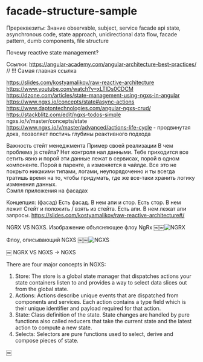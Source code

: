 # facade-structure-sample

Пререквезиты: 
Знание observable, subject, service facade api state, asynchronous code, state approach, unidirectional data flow, facade pattern, dumb components, file structure

Почему reactive state management?

Ссылки:
https://angular-academy.com/angular-architecture-best-practices/ // !!! Самая главная ссылка

https://slides.com/kostyamalikov/raw-reactive-architecture
https://www.youtube.com/watch?v=xLTIDs0CDCM
https://dzone.com/articles/state-management-using-ngxs-in-angular
https://www.ngxs.io/concepts/state#async-actions
https://www.daptontechnologies.com/angular-ngxs-crud/
https://stackblitz.com/edit/ngxs-todos-simple
ngxs.io/v/master/concepts/state
https://www.ngxs.io/v/master/advanced/actions-life-cycle - продвинутая дока, позволяет постичь глубины реактивного подхода


Важность стейт менеджмента
Пример своей реализации
В чем проблема js стейта? Нет контроля нал данными. Тебе приходится все сетить явно и порой эти данные лежат в сервисах, порой в одном компоненте. Порой в паренте, а изменяется в чайлде. Все это не покрыто никакими типами, логами, неупорядоченно и ты всегда тратишь время на то, чтобы придумать, где же все-таки хранить логику изменения данных.   
Сэмпл приложения на фасадах

Концепция: (фасад)
Есть фасад. В нем апи и стор.
Есть стор. В нем лежит Стейт и положить / взять из стейта.
Есть апи. В нем лежат апи запросы.
https://slides.com/kostyamalikov/raw-reactive-architecture#/



NGRX VS NGXS. Изображение объясняющее флоу NgRx 
￼￼![NGRX](https://ngrx.io/generated/images/guide/store/state-management-lifecycle.png)

Флоу, описывающий NGXS
￼￼![NGXS](https://i0.wp.com/blog.knoldus.com/wp-content/uploads/2019/06/flow-ngxs.png?w=810&ssl=1)

￼
NGRX VS NGXS -> NGXS

There are four major concepts in NGXS:
1. Store: The store is a global state manager that dispatches actions your state containers listen to and provides a way to select data slices out from the global state.
2. Actions: Actions describe unique events that are dispatched from components and services. Each action contains a type field which is their unique identifier and payload required for that action.
3. State: Class definition of the state. State changes are handled by pure functions also called reducers that take the current state and the latest action to compute a new state.
4. Selects: Selectors are pure functions used to select, derive and compose pieces of state.

￼
